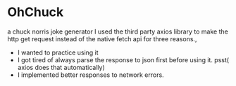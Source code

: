 # OhChuck
 a chuck norris joke generator
 I used the third party axios library to make the http get request instead of the native fetch api for three reasons.,
- I wanted to practice using it
- I got tired of always parse the response to json first before using it. psst( axios does that automatically)
- I implemented better responses to network errors.
